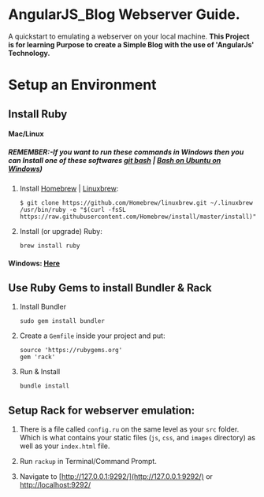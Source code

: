 # AngularJS_Blog Webserver Guide.

A quickstart to emulating a webserver on your local machine. **This Project is for learning Purpose to create a Simple Blog with the use of 'AngularJs' Technology.** 

# Setup an Environment

## Install Ruby

#### Mac/Linux
##### REMEMBER:-If you want to run these commands in Windows then you can Install one of these softwares [git bash](https://git-for-windows.github.io/) | [Bash on Ubuntu on Windows](https://www.howtogeek.com/249966/how-to-install-and-use-the-linux-bash-shell-on-windows-10/))
1. Install [Homebrew](http://brew.sh/) | [Linuxbrew](http://linuxbrew.sh/):
    ```
    $ git clone https://github.com/Homebrew/linuxbrew.git ~/.linuxbrew
    /usr/bin/ruby -e "$(curl -fsSL https://raw.githubusercontent.com/Homebrew/install/master/install)"
    ```

2. Install (or upgrade) Ruby:
    ```
    brew install ruby
    ```

#### Windows: [Here](http://rubyinstaller.org/)


## Use Ruby Gems to install Bundler & Rack
1. Install Bundler

    ```
    sudo gem install bundler
    ```


2. Create a `Gemfile` inside your project and put:

    ```
    source 'https://rubygems.org'
    gem 'rack'
    ```

3. Run & Install

    ```
    bundle install
    ```


## Setup Rack for webserver emulation:

1. There is a file called `config.ru` on the same level as your `src` folder. Which is what contains your static files (`js`, `css`, and `images` directory) as well as your `index.html` file.

2. Run `rackup` in Terminal/Command Prompt.

3. Navigate to [http://127.0.0.1:9292/](http://127.0.0.1:9292/) or [http://localhost:9292/](http://localhost:9292/)
